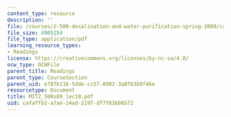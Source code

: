 ```yaml
---
content_type: resource
description: ''
file: /courses/2-500-desalination-and-water-purification-spring-2009/cafaffb2a7ae14ad2197df7f81686572_MIT2_500s09_lec18.pdf
file_size: 4905254
file_type: application/pdf
learning_resource_types:
- Readings
license: https://creativecommons.org/licenses/by-nc-sa/4.0/
ocw_type: OCWFile
parent_title: Readings
parent_type: CourseSection
parent_uid: e78fb116-5dde-cc57-8982-3a8f63b9f46e
resourcetype: Document
title: MIT2_500s09_lec18.pdf
uid: cafaffb2-a7ae-14ad-2197-df7f81686572
---
```


